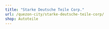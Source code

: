 ```yaml
---
title: "Starke Deutsche Teile Corp."
url: /quezon-city/starke-deutsche-teile-corp/
shop: Autoteile
---
```

